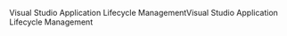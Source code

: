<span data-ttu-id="43bce-101">Visual Studio Application Lifecycle Management</span><span class="sxs-lookup"><span data-stu-id="43bce-101">Visual Studio Application Lifecycle Management</span></span>